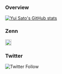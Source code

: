 ### Overview

[![Yui Sato's GitHub stats](https://github-readme-stats.vercel.app/api?username=yuisato-git&count_private=true)](https://github.com/anuraghazra/github-readme-stats)

### Zenn
<a href="https://zenn.dev/def_yuisato">
    <img height="20" src="https://img.shields.io/badge/profile-zenn-blue" />
</a>

### Twitter

![Twitter Follow](https://img.shields.io/twitter/follow/def_yuisato?style=social)
